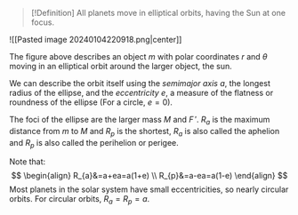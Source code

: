 >[!Definition]
>All planets move in elliptical orbits, having the Sun at one focus.

![[Pasted image 20240104220918.png|center]]

The figure above describes an object $m$ with polar coordinates $r$ and $\theta$ moving in an elliptical orbit around the larger object, the sun.

We can describe the orbit itself using the *semimajor axis* $a$, the longest radius of the ellipse, and the *eccentricity* $e$, a measure of the flatness or roundness of the ellipse (For a circle, $e=0$).

The foci of the ellipse are the larger mass $M$ and $F\,'$. $R_{a}$ is the maximum distance from $m$ to $M$ and $R_{p}$ is the shortest, $R_{a}$ is also called the aphelion and $R_{p}$ is also called the perihelion or perigee.

Note that:
$$
\begin{align}
R_{a}&=a+ea=a(1+e) \\
R_{p}&=a-ea=a(1-e)
\end{align}
$$
Most planets in the solar system have small eccentricities, so nearly circular orbits. For circular orbits, $R_{a}=R_{p}=a$.